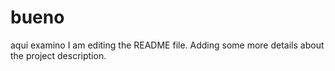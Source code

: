 # bueno
aqui examino
I am editing the README file. Adding some more details about the project description.
